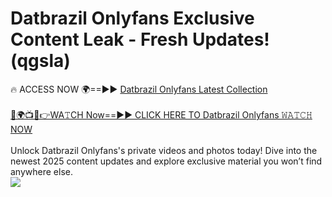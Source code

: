 # Datbrazil Onlyfans Exclusive Content Leak - Fresh Updates! (qgsla)

🔥 ACCESS NOW 🌍==►► <a href="https://tinyurl.com/kvy9nzfs" rel="nofollow">Datbrazil Onlyfans Latest Collection</a>
<br><br>
[🔴🌍📺📱👉WA𝚃CH Now==►► CLICK HERE TO Datbrazil Onlyfans 𝚆𝙰𝚃𝙲𝙷 NOW](https://tinyurl.com/kvy9nzfs)
<br><br>
Unlock Datbrazil Onlyfans's private videos and photos today! Dive into the newest 2025 content updates and explore exclusive material you won’t find anywhere else.
<br>
<a href="https://tinyurl.com/kvy9nzfs" rel="nofollow" data-target="animated-image.originalLink"><img src="https://camo.githubusercontent.com/8a4f000d20f83aca3bf7ec5f350d767afa0574a8a352519fd8cfa583a6f93a33/68747470733a2f2f692e696d6775722e636f6d2f644a486b345a712e676966" data-canonical-src="https://i.imgur.com/dJHk4Zq.gif" style="max-width: 100%; display: inline-block;" data-target="animated-image.originalImage"></a>
<br>
